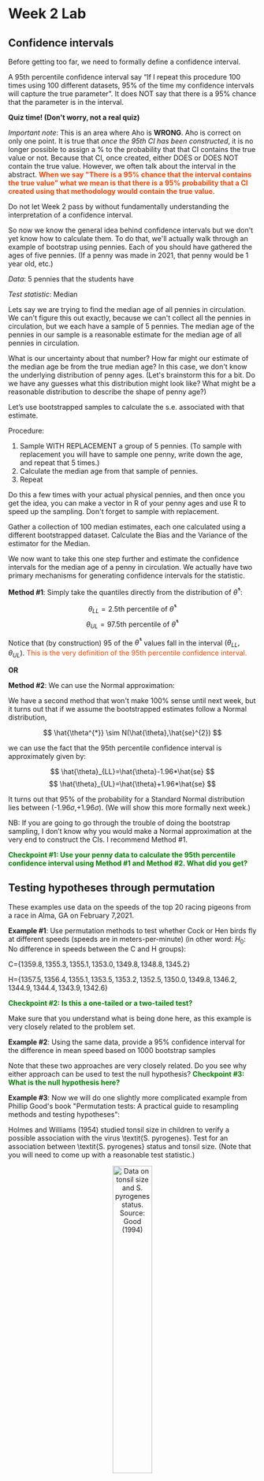 Week 2 Lab
=============

Confidence intervals
-----------------------

Before getting too far, we need to formally define a confidence interval. 

A 95th percentile confidence interval say “If I repeat this procedure 100 times using 100 different datasets, 95% of the time my confidence intervals will capture the true parameter”. It does NOT say that there is a 95% chance that the parameter is in the interval.

**Quiz time! (Don't worry, not a real quiz)**

*Important note*: This is an area where Aho is **WRONG**. Aho is correct on only one point. It is true that *once the 95th CI has been constructed*, it is no longer possible to assign a $\%$ to the probability that that CI contains the true value or not. Because that CI, once created, either DOES or DOES NOT contain the true value. However, we often talk about the interval in the abstract. **<span style="color: orangered;">When we say "There is a 95$\%$ chance that the interval contains the true value" what we mean is that there is a 95$\%$ probability that a CI created using that methodology would contain the true value.</span>**

Do not let Week 2 pass by without fundamentally understanding the interpretation of a confidence interval. 

So now we know the general idea behind confidence intervals but we don't yet know how to calculate them. To do that, we'll actually walk through an example of bootstrap using pennies. Each of you should have gathered the ages of five pennies. (If a penny was made in 2021, that penny would be 1 year old, etc.)

*Data*: 5 pennies that the students have

*Test statistic*: Median

Lets say we are trying to find the median age of all pennies in circulation. We can't figure this out exactly, because we can't collect all the pennies in circulation, but we each have a sample of 5 pennies. The median age of the pennies in our sample is a reasonable estimate for the median age of all pennies in circulation. 

What is our uncertainty about that number? How far might our estimate of the median age be from the true median age? In this case, we don't know the underlying distribution of penny ages. (Let's brainstorm this for a bit. Do we have any guesses what this distribution might look like? What might be a reasonable distribution to describe the shape of penny age?) 

Let’s use bootstrapped samples to calculate the s.e. associated with that estimate.

Procedure: 
1. Sample WITH REPLACEMENT a group of 5 pennies. (To sample with replacement you will have to sample one penny, write down the age, and repeat that 5 times.)
2. Calculate the median age from that sample of pennies.
3. Repeat

Do this a few times with your actual physical pennies, and then once you get the idea, you can make a vector in R of your penny ages and use R to speed up the sampling. Don't forget to sample with replacement.

Gather a collection of 100 median estimates, each one calculated using a different bootstrapped dataset. Calculate the Bias and the Variance of the estimator for the Median.

We now want to take this one step further and estimate the confidence intervals for the median age of a penny in circulation. We actually have two primary mechanisms for generating confidence intervals for the statistic.

**Method #1**: Simply take the quantiles directly from the distribution of $\hat{\theta}^{*}$:

$$
\theta_{LL} = \mbox{2.5th percentile of } \hat{\theta}^{*}
$$
$$
\theta_{UL} = \mbox{97.5th percentile of } \hat{\theta}^{*}
$$

Notice that (by construction) 95$%$ of the $\hat{\theta}^{*}$ values fall in the interval $(\theta_{LL},\theta_{UL})$. <span style="color: orangered;">This is the very definition of the 95th percentile confidence interval.</span>

**OR** 

**Method #2**: We can use the Normal approximation:

We have a second method that won't make 100\% sense until next week, but it turns out that if we assume the bootstrapped estimates follow a Normal distribution, 

$$
\hat{\theta^{*}} \sim N(\hat{\theta},\hat{se}^{2})
$$

we can use the fact that the 95th percentile confidence interval is approximately given by:

$$
\hat{\theta}_{LL}=\hat{\theta}-1.96*\hat{se}
$$
$$
\hat{\theta}_{UL}=\hat{\theta}+1.96*\hat{se}
$$

It turns out that 95$\%$ of the probability for a Standard Normal distribution lies between (-1.96$\sigma$,+1.96$\sigma$). (We will show this more formally next week.) 

NB: If you are going to go through the trouble of doing the bootstrap sampling, I don’t know why you would make a Normal approximation at the very end to construct the CIs. I recommend Method #1.

**<span style="color: green;">Checkpoint #1: Use your penny data to calculate the 95th percentile confidence interval using Method #1 and Method #2. What did you get?</span>**

Testing hypotheses through permutation
------------------------------------

These examples use data on the speeds of the top 20 racing pigeons from a race in Alma, GA on February 7,2021. 

**Example #1**: Use permutation methods to test whether Cock or Hen birds fly at different speeds (speeds are in meters-per-minute) (in other word: $H_{0}$: No difference in speeds between the C and H groups):

C=$\{1359.8,1355.3,1355.1,1353.0,1349.8,1348.8,1345.2\}$

H=$\{1357.5,1356.4,1355.1,1353.5,1353.2,1352.5,1350.0,1349.8,1346.2,1344.9,1344.4,1343.9,1342.6\}$

**<span style="color: green;">Checkpoint #2: Is this a one-tailed or a two-tailed test?</span>**

Make sure that you understand what is being done here, as this example is very closely related to the problem set.


**Example #2**: Using the same data, provide a 95% confidence interval for the difference in mean speed based on 1000 bootstrap samples

Note that these two approaches are very closely related. Do you see why either approach can be used to test the null hypothesis? **<span style="color: green;">Checkpoint #3: What is the null hypothesis here?</span>**

**Example #3**: Now we will do one slightly more complicated example from Phillip Good's book "Permutation tests: A practical guide to resampling methods and testing hypotheses":

Holmes and Williams (1954) studied tonsil size in children to verify a possible association with the virus \textit{S. pyrogenes}. Test for an association between \textit{S. pyrogenes} status and tonsil size. (Note that you will need to come up with a reasonable test statistic.)

<div class="figure" style="text-align: center">
<img src="Table2categories.png" alt="Data on tonsil size and S. pyrogenes status. Source: Good (1994)" width="40%" />
<p class="caption">(\#fig:unnamed-chunk-1)Data on tonsil size and S. pyrogenes status. Source: Good (1994)</p>
</div>

Now lets consider the full dataset, where tonsil size is divided into three categories. How would we do the test now? **<span style="color: green;">Checkpoint #4: What is the new test statistic? (There are many options.)</span>** What 'labels' do you permute?

<div class="figure" style="text-align: center">
<img src="Table3categories.png" alt="Fill dataset on tonsil size and S. pyrogenes status. Source: Good (1994)" width="50%" />
<p class="caption">(\#fig:unnamed-chunk-2)Fill dataset on tonsil size and S. pyrogenes status. Source: Good (1994)</p>
</div>

Basics of bootstrap and jackknife
------------------------------------

To get started with bootstrap and jackknife techniques, we start by working through a very simple example. First we simulate some data


```r
x<-seq(0,9,by=1)
```

This will constutute our "data". Let's print the result of sampling with replacement to get a sense for it...


```r
table(sample(x,size=length(x),replace=T))
```

```
## 
## 0 1 4 5 6 7 9 
## 3 1 1 1 1 1 2
```

Now we will write a little script to take bootstrap samples and calculate the means of each of these bootstrap samples


```r
xmeans<-vector(length=1000)
for (i in 1:1000)
  {
  xmeans[i]<-mean(sample(x,replace=T))
  }
```

The actual number of bootstrapped samples is arbitrary *at this point* but there are ways of characterizing the precision of the bootstrap (jackknife-after-bootstrap) which might inform the number of bootstrap samples needed. *In practice*, people tend to pick some arbitrary but large number of bootstrap samples because computers are so fast that it is often easy to draw far more samples than are actually needed. When calculation of the statistic is slow (as might be the case if you are using the samples to construct a phylogeny, for example), then you would need to be more concerned with the number of bootstrap samples. 

First, lets just look at a histogram of the bootstrapped means and plot the actual sample mean on the histogram for comparison



```r
hist(xmeans,breaks=30,col="pink")
abline(v=mean(x),lwd=2)
```

<img src="Week-2-lab_files/figure-html/unnamed-chunk-6-1.png" width="672" />

Calculating bias and standard error
-----------------------------------

From these we can calculate the bias and standard deviation for the mean (which is the "statistic"):

$$
\widehat{Bias_{boot}} = \left(\frac{1}{k}\sum^{k}_{i=1}\theta^{*}_{i}\right)-\hat{\theta}
$$


```r
bias.boot<-mean(xmeans)-mean(x)
bias.boot
```

```
## [1] 0.0284
```

```r
hist(xmeans,breaks=30,col="pink")
abline(v=mean(x),lwd=5,col="black")
abline(v=mean(xmeans),lwd=2,col="yellow")
```

<img src="Week-2-lab_files/figure-html/unnamed-chunk-7-1.png" width="672" />

$$
\widehat{s.e._{boot}} = \sqrt{\frac{1}{k-1}\sum^{k}_{i=1}(\theta^{*}_{i}-\bar{\theta^{*}})^{2}}
$$


```r
se.boot<-sd(xmeans)
```

We can find the confidence intervals in two ways:

Method #1: Assume the bootstrap statistics are normally distributed


```r
LL.boot<-mean(xmeans)-1.96*se.boot #where did 1.96 come from?
UL.boot<-mean(xmeans)+1.96*se.boot
LL.boot
```

```
## [1] 2.755069
```

```r
UL.boot
```

```
## [1] 6.301731
```

Method #2: Simply take the quantiles of the bootstrap statistics


```r
quantile(xmeans,c(0.025,0.975))
```

```
##  2.5% 97.5% 
##   2.8   6.3
```

Let's compare this to what we would have gotten if we had used normal distribution theory. First we have to calculate the standard error:


```r
se.normal<-sqrt(var(x)/length(x))
LL.normal<-mean(x)-qt(0.975,length(x)-1)*se.normal
UL.normal<-mean(x)+qt(0.975,length(x)-1)*se.normal
LL.normal
```

```
## [1] 2.334149
```

```r
UL.normal
```

```
## [1] 6.665851
```

In this case, the confidence intervals we got from the normal distribution theory are too wide.

**<span style="color: green;">Checkpoint #6: Does it make sense why the normal distribution theory intervals are too wide?</span>** Because the original were were uniformly distributed, the data has higher variance than would be expected and therefore the standard error is higher than would be expected.

There are two packages that provide functions for bootstrapping, 'boot' and 'boostrap'. We will start by using the 'bootstrap' package, which was originally designed for Efron and Tibshirani's monograph on the bootstrap. 

To test the main functionality of the 'bootstrap' package, we will use the data we already have. The 'bootstrap' function requires the input of a user-defined function to calculate the statistic of interest. Here I will write a function that calculates the mean of the input values.


```r
library(bootstrap)
theta<-function(x)
  {
    mean(x)
  }
results<-bootstrap(x=x,nboot=1000,theta=theta)
results
```

```
## $thetastar
##    [1] 4.0 2.9 4.0 5.2 5.6 3.5 5.3 4.2 4.6 5.0 5.5 5.9 5.5 5.1 5.4 4.6 5.2 4.5
##   [19] 3.2 4.3 5.3 5.4 3.9 6.3 3.9 3.7 3.1 4.1 3.9 4.8 3.9 5.4 3.7 5.2 6.4 4.3
##   [37] 4.3 4.4 4.7 4.1 4.9 5.2 5.2 4.3 5.5 4.4 4.4 5.4 4.1 6.3 4.2 5.8 5.5 3.3
##   [55] 3.9 4.7 4.7 4.1 5.3 6.6 4.6 4.3 3.8 5.9 5.0 3.1 5.7 5.1 5.0 3.4 5.6 5.3
##   [73] 5.6 5.1 3.6 5.0 4.2 4.8 1.9 4.1 3.7 4.0 2.9 3.6 4.1 4.1 4.9 5.4 4.2 4.7
##   [91] 5.8 4.1 3.7 3.6 4.3 3.8 5.0 2.9 3.9 3.5 3.8 5.4 3.3 3.5 3.9 4.0 4.2 3.5
##  [109] 4.5 3.1 5.0 3.8 2.6 5.7 4.8 5.0 4.6 3.9 5.8 3.8 5.1 5.2 5.4 3.5 3.4 4.1
##  [127] 4.5 5.2 4.2 4.9 4.6 4.4 4.5 3.9 5.4 6.0 3.8 5.2 4.8 3.6 5.7 5.1 4.0 3.5
##  [145] 4.7 4.5 2.9 4.2 4.3 5.1 6.1 3.0 4.2 3.9 2.8 5.2 4.3 3.6 4.5 5.3 4.0 4.7
##  [163] 5.0 4.0 2.7 5.2 4.4 6.1 5.0 5.7 4.6 5.3 3.9 3.6 3.9 3.7 5.1 4.9 5.1 4.2
##  [181] 5.8 5.2 5.2 4.8 4.7 2.3 4.1 4.7 3.0 5.1 3.8 4.5 5.7 4.3 3.8 6.6 4.1 4.8
##  [199] 4.1 5.4 3.5 4.9 4.9 4.4 5.3 5.5 5.9 4.5 3.5 2.9 6.1 4.3 4.6 4.1 5.4 4.5
##  [217] 3.9 4.1 5.1 4.9 4.2 4.3 5.2 6.4 2.8 6.4 3.2 6.1 4.7 6.2 4.6 5.5 5.0 4.8
##  [235] 3.8 4.4 4.0 4.2 4.1 4.6 4.0 4.4 4.7 4.4 4.1 3.9 4.7 5.5 2.1 4.6 6.7 3.7
##  [253] 5.0 2.8 2.2 4.8 3.5 3.1 6.3 3.4 3.9 6.0 5.4 5.2 4.4 5.0 3.6 4.0 3.4 2.7
##  [271] 4.8 4.7 3.9 4.7 5.1 3.8 4.3 5.4 3.6 5.1 4.3 5.2 5.9 3.9 5.4 3.6 2.3 4.7
##  [289] 4.7 4.3 4.1 5.0 4.2 4.1 4.3 3.5 3.4 4.2 4.2 5.0 4.0 4.1 4.0 3.9 4.7 4.6
##  [307] 4.0 3.9 5.0 3.5 5.4 4.8 5.0 3.8 3.8 5.4 3.2 3.5 5.0 5.4 4.5 6.2 4.2 3.5
##  [325] 5.4 3.9 4.8 3.4 3.4 5.6 3.2 5.5 3.4 4.0 2.7 6.4 4.1 4.4 4.9 4.3 4.2 3.1
##  [343] 4.5 4.2 5.6 5.9 3.4 4.2 4.6 4.5 5.7 5.0 4.3 6.0 5.1 3.7 5.0 5.1 2.7 3.3
##  [361] 3.9 5.3 4.6 4.6 4.2 6.2 6.4 6.0 4.4 4.1 5.6 4.3 3.4 4.8 5.4 3.5 5.1 5.7
##  [379] 4.5 5.3 5.3 2.1 4.5 4.5 4.8 3.2 4.1 3.7 4.6 4.6 4.8 4.5 5.5 3.7 5.2 3.4
##  [397] 4.8 5.8 5.1 5.1 4.7 3.1 5.0 2.2 4.9 4.5 3.3 3.3 5.3 4.6 5.8 3.6 5.2 5.4
##  [415] 4.7 2.9 5.2 2.4 4.1 4.8 4.2 4.1 4.5 3.6 4.9 4.9 3.8 4.7 5.4 2.0 4.4 3.1
##  [433] 4.5 4.2 5.2 3.8 5.4 4.1 4.8 3.5 4.7 5.7 3.9 5.4 4.8 2.9 3.1 2.2 4.7 4.7
##  [451] 4.4 3.9 5.7 3.6 5.1 4.3 4.4 4.1 5.3 5.5 4.5 3.9 5.0 3.9 5.7 5.9 3.1 5.5
##  [469] 3.6 5.8 5.1 6.0 4.2 3.2 3.7 5.6 3.9 5.5 3.5 5.3 3.2 4.2 4.6 3.9 3.3 4.6
##  [487] 4.0 3.3 4.4 2.8 5.3 4.6 2.5 4.8 4.2 6.1 4.5 4.8 4.3 3.6 4.6 5.6 4.0 6.1
##  [505] 2.5 3.4 3.8 2.8 5.5 5.5 4.8 2.3 5.2 4.1 4.0 5.7 4.8 3.5 3.0 5.5 4.4 5.2
##  [523] 4.8 4.9 4.0 5.7 3.9 3.7 3.8 5.4 5.6 4.8 3.5 4.9 4.6 4.4 2.2 4.0 5.0 6.6
##  [541] 5.8 3.6 4.6 4.7 5.7 2.9 5.9 6.2 4.8 4.6 3.9 5.7 3.5 2.6 5.7 4.4 3.7 3.8
##  [559] 4.4 4.5 6.4 3.4 3.9 6.0 4.2 4.0 4.8 3.9 5.3 3.5 5.9 5.2 3.4 3.4 3.4 5.4
##  [577] 2.7 4.2 4.8 3.4 6.0 4.6 4.6 4.0 4.6 4.2 5.0 4.8 4.3 4.6 3.9 4.9 4.1 4.8
##  [595] 4.0 5.1 4.8 3.8 4.4 5.2 4.4 4.8 4.5 4.3 5.1 5.4 3.5 3.9 5.4 4.1 3.8 5.7
##  [613] 2.9 4.0 4.7 5.5 5.3 4.2 2.3 3.6 6.2 2.6 4.3 5.2 2.8 5.7 6.4 5.6 4.5 4.6
##  [631] 4.4 5.9 4.2 4.1 4.5 5.2 5.3 4.4 2.9 5.5 3.1 4.7 6.1 5.5 5.2 4.4 4.8 4.2
##  [649] 5.3 4.3 4.1 3.2 2.7 4.4 4.4 5.5 3.9 3.4 4.2 3.1 5.8 4.3 3.9 4.8 3.3 5.2
##  [667] 4.3 4.7 3.5 4.2 4.2 3.7 3.1 3.7 5.6 2.3 4.0 5.1 5.7 4.8 4.4 5.3 4.5 4.8
##  [685] 4.2 4.3 4.3 5.6 4.1 5.3 4.6 3.9 5.0 4.7 5.4 4.7 4.6 4.7 4.3 5.7 4.1 5.0
##  [703] 2.9 4.8 4.5 3.8 4.1 4.9 5.2 3.7 3.6 5.3 4.9 5.5 3.3 4.3 4.4 4.9 4.1 5.3
##  [721] 4.8 4.5 4.6 4.8 6.2 6.4 5.1 5.6 4.2 4.5 6.0 3.1 3.2 2.0 4.5 4.9 3.9 3.7
##  [739] 4.0 4.3 4.6 3.8 4.0 3.9 4.1 3.7 5.3 3.7 4.7 6.1 5.7 4.5 3.4 5.8 5.3 6.2
##  [757] 3.5 4.1 3.5 3.8 5.2 5.0 4.9 3.7 5.1 6.0 4.8 5.4 4.0 4.3 4.4 6.6 4.4 4.2
##  [775] 4.2 6.4 5.1 5.6 5.4 4.1 5.3 3.9 4.8 4.5 6.6 2.4 4.8 4.6 4.4 3.6 5.5 4.5
##  [793] 5.3 5.7 4.6 4.4 4.5 5.0 4.6 4.8 4.9 5.5 4.3 4.5 2.9 4.6 4.8 3.3 5.0 5.3
##  [811] 5.1 2.5 2.9 3.5 6.0 5.2 3.7 3.9 4.8 4.5 3.8 5.2 5.1 3.8 5.6 3.6 3.2 4.0
##  [829] 5.6 5.5 4.5 3.9 3.4 4.7 5.0 4.6 5.1 4.9 5.1 6.5 5.1 3.5 4.1 5.2 3.1 4.3
##  [847] 3.7 5.5 6.5 3.5 4.8 3.7 3.9 3.2 5.2 4.9 4.2 3.5 3.5 4.2 4.3 3.2 3.8 4.8
##  [865] 3.3 3.5 5.2 5.2 4.5 6.1 5.1 5.0 5.2 3.7 4.4 6.1 3.0 4.7 5.3 3.8 4.3 4.0
##  [883] 3.1 5.2 4.9 5.7 5.0 3.2 4.5 2.5 3.0 3.5 4.0 4.2 3.4 5.2 5.3 4.1 3.5 3.7
##  [901] 5.0 4.9 5.6 3.6 5.4 3.5 4.4 3.9 4.0 4.8 5.3 3.1 4.7 3.1 3.4 4.0 3.9 6.2
##  [919] 4.6 4.7 4.7 5.0 4.7 4.3 5.8 5.1 4.8 3.8 3.7 5.6 4.2 4.4 4.8 5.3 5.8 6.2
##  [937] 3.9 4.9 3.2 3.0 6.3 4.3 5.4 3.1 6.7 4.2 5.4 4.0 5.6 3.1 5.4 4.0 3.5 3.5
##  [955] 5.6 5.0 5.3 2.3 4.1 4.3 4.4 3.8 4.2 4.6 4.2 5.1 4.4 4.3 4.9 3.9 4.5 4.3
##  [973] 5.5 5.1 4.3 4.9 3.4 2.7 4.5 4.2 4.5 5.1 4.9 4.8 5.3 5.3 5.4 3.3 4.2 2.9
##  [991] 5.2 4.1 3.0 5.5 3.4 4.4 4.2 4.0 3.2 5.8
## 
## $func.thetastar
## NULL
## 
## $jack.boot.val
## NULL
## 
## $jack.boot.se
## NULL
## 
## $call
## bootstrap(x = x, nboot = 1000, theta = theta)
```

```r
quantile(results$thetastar,c(0.025,0.975))
```

```
##  2.5% 97.5% 
##   2.7   6.2
```

Notice that we get exactly what we got last time. This illustrates an important point, which is that the bootstrap functions are often no easier to use than something you could write yourself.

You can also define a function of the bootstrapped statistics (we have been calling this theta) to pull out immediately any summary statistics you are interested in from the bootstrapped thetas.

Here I will write a function that calculates the bias of my estimate of the mean (which is 4.5 [i.e. the mean of the number 0,1,2,3,4,5,6,7,8,9])


```r
bias<-function(x)
  {
  mean(x)-4.5
  }
results<-bootstrap(x=x,nboot=1000,theta=theta,func=bias)
results
```

```
## $thetastar
##    [1] 4.3 3.6 6.1 4.1 4.9 5.8 4.5 7.0 5.5 5.3 3.7 4.6 4.2 4.0 3.3 3.8 5.0 3.7
##   [19] 5.5 5.9 4.1 5.1 3.7 3.9 4.2 4.5 4.6 3.5 3.9 5.3 3.8 6.1 5.6 4.5 4.9 4.5
##   [37] 3.2 3.8 4.3 3.8 5.2 4.0 5.2 5.3 4.4 5.2 4.3 5.6 4.6 3.1 4.8 4.7 4.2 4.4
##   [55] 3.5 4.5 4.7 4.3 4.0 3.7 4.1 3.1 5.8 2.3 4.8 3.4 2.5 6.0 5.5 4.8 4.8 4.1
##   [73] 5.0 5.7 4.1 5.5 2.6 6.8 6.0 3.1 4.8 3.8 4.2 4.5 3.3 4.3 4.8 3.9 4.2 3.8
##   [91] 3.2 2.6 3.3 4.0 3.6 4.4 3.0 4.9 5.2 4.5 5.9 4.9 4.5 4.5 4.2 4.0 3.2 3.8
##  [109] 3.5 5.6 3.1 6.0 3.9 3.9 6.5 5.1 5.5 3.9 4.2 2.8 3.4 4.7 5.3 4.1 6.0 5.4
##  [127] 3.6 2.9 4.6 4.1 5.1 4.8 4.0 5.2 3.0 5.6 4.0 3.7 3.1 4.2 6.0 3.0 6.2 4.2
##  [145] 3.9 4.1 4.5 4.8 3.7 4.3 4.4 4.2 4.3 4.6 4.3 4.9 5.5 4.3 3.9 3.8 4.6 4.6
##  [163] 5.0 4.2 5.8 4.7 4.4 5.6 4.5 4.3 4.9 4.5 5.3 4.7 3.4 5.8 4.3 3.5 4.7 3.6
##  [181] 3.1 4.2 5.6 4.4 5.3 4.0 3.9 3.8 5.0 4.7 3.7 3.6 4.1 5.4 3.7 4.8 5.3 4.8
##  [199] 5.9 3.8 3.8 4.2 4.5 5.7 5.1 3.6 4.1 3.7 5.1 3.8 3.8 4.4 4.8 5.2 3.0 4.3
##  [217] 4.9 3.1 4.4 4.1 4.4 4.8 3.8 4.5 3.1 4.6 4.9 5.0 3.9 5.5 4.4 5.0 5.2 3.2
##  [235] 4.2 5.6 5.5 3.8 2.8 2.9 5.1 4.7 4.8 5.0 2.2 5.1 4.8 4.8 5.7 3.3 5.0 4.3
##  [253] 2.9 4.8 5.3 5.3 4.8 4.2 4.4 4.9 4.3 4.2 5.9 5.2 3.0 4.7 3.9 6.2 5.2 2.6
##  [271] 3.9 4.7 5.6 3.7 2.6 3.7 4.6 4.1 5.0 5.0 6.0 4.5 3.6 5.1 4.3 3.1 4.4 4.1
##  [289] 4.0 6.0 4.5 4.1 3.8 6.3 4.3 4.0 4.3 5.0 5.4 4.3 4.7 4.6 5.6 2.4 2.7 4.1
##  [307] 3.6 3.9 6.2 4.5 4.8 3.6 5.5 3.3 4.4 3.8 3.8 5.5 4.7 5.7 4.0 5.2 5.1 4.5
##  [325] 3.4 4.9 3.1 4.2 3.6 5.2 3.9 3.2 5.9 4.3 5.6 3.5 3.7 3.9 5.5 5.4 5.0 3.6
##  [343] 4.8 5.4 3.5 5.3 6.0 3.8 5.7 4.7 5.6 3.5 5.7 4.5 4.6 4.4 3.7 4.8 5.7 6.3
##  [361] 5.9 5.8 3.7 4.3 3.4 4.3 4.9 5.2 3.2 4.3 4.0 3.0 6.7 3.3 4.7 3.9 4.4 4.7
##  [379] 3.8 4.1 4.7 5.5 4.9 4.2 4.0 4.2 5.6 4.5 4.5 6.0 4.5 4.6 4.4 2.7 5.0 3.9
##  [397] 4.5 5.5 3.3 2.6 3.4 4.3 5.1 5.9 3.3 4.1 2.2 4.0 5.6 5.3 5.3 4.3 4.5 3.8
##  [415] 4.2 3.6 3.8 4.7 5.3 5.2 6.6 3.5 4.7 3.9 3.7 5.2 4.1 5.2 3.2 4.9 3.9 3.1
##  [433] 4.5 7.0 5.8 4.1 3.6 4.7 5.1 4.7 4.5 4.4 3.0 3.4 3.3 6.6 2.9 4.6 5.5 4.8
##  [451] 5.3 3.8 4.0 3.7 5.2 5.2 4.5 5.3 5.0 5.5 4.1 5.1 4.6 4.7 3.3 3.2 5.3 4.0
##  [469] 3.3 5.4 4.9 5.7 4.7 3.9 4.0 5.5 5.5 4.4 4.9 3.9 5.1 4.1 5.7 4.1 3.8 4.4
##  [487] 3.9 4.0 5.3 5.0 3.8 4.5 4.0 5.6 4.5 3.6 4.0 3.4 4.0 3.6 4.4 5.0 5.6 4.6
##  [505] 3.0 5.2 5.0 6.1 4.6 4.2 4.7 3.2 6.0 4.3 3.4 3.5 4.9 3.7 5.1 5.5 5.9 4.7
##  [523] 4.0 6.3 4.5 4.8 3.4 5.3 4.6 4.8 5.2 4.9 4.1 3.6 3.9 4.4 5.7 4.4 3.5 6.4
##  [541] 4.3 5.6 4.8 3.5 4.9 4.6 4.8 3.8 3.7 2.9 4.7 3.0 2.2 4.4 5.0 4.7 4.3 5.2
##  [559] 5.4 5.4 4.3 3.1 3.4 6.9 4.5 4.8 5.0 4.9 3.5 5.4 3.5 4.8 4.5 4.5 4.1 3.5
##  [577] 3.7 4.9 4.7 4.8 3.8 5.3 4.2 4.6 4.4 3.8 3.3 5.4 5.3 4.0 6.5 2.7 4.1 4.5
##  [595] 4.5 5.6 2.3 3.8 5.1 4.1 3.5 3.1 5.3 5.4 3.1 5.6 5.2 3.3 5.3 4.9 4.3 4.0
##  [613] 3.3 4.7 5.6 2.5 4.8 5.3 4.5 4.3 4.3 3.7 5.2 4.0 4.9 5.7 4.7 5.0 4.3 4.9
##  [631] 3.4 4.5 4.5 3.3 4.0 4.4 4.6 4.5 3.9 4.1 5.0 5.2 5.3 4.2 3.9 5.3 3.2 4.6
##  [649] 4.3 5.2 2.8 3.9 4.7 4.7 3.7 3.9 3.4 4.3 4.0 4.6 3.5 6.2 5.4 3.7 5.8 4.8
##  [667] 5.3 5.0 5.1 4.4 5.2 4.0 4.1 6.2 3.8 3.7 4.4 4.7 6.1 4.5 5.0 3.6 5.4 5.8
##  [685] 3.4 4.2 4.9 3.8 3.9 5.9 4.7 3.1 6.6 6.0 3.2 3.5 5.3 4.9 4.9 4.6 4.3 4.8
##  [703] 4.4 3.3 3.4 4.8 2.7 5.4 4.2 4.9 5.5 3.3 5.6 3.8 4.8 5.2 5.1 5.0 5.0 3.3
##  [721] 4.0 4.4 3.5 4.3 3.4 3.6 5.4 3.8 3.3 5.0 3.8 3.7 5.1 3.1 3.9 3.9 4.9 3.2
##  [739] 4.3 3.6 5.2 4.6 4.1 3.0 4.6 4.6 4.2 3.7 4.9 4.8 5.9 4.1 5.0 5.3 3.9 3.9
##  [757] 4.6 2.0 3.5 3.5 4.9 2.5 3.6 4.7 4.3 3.7 4.2 5.0 4.8 6.3 4.4 5.2 5.8 5.9
##  [775] 4.8 5.1 5.4 3.6 4.6 4.8 4.6 4.8 4.4 4.3 4.0 5.7 3.5 2.7 5.0 6.7 4.7 5.2
##  [793] 4.1 4.4 5.9 4.5 3.8 3.5 3.5 4.6 4.8 5.3 3.7 5.6 2.9 6.9 4.8 3.8 5.9 4.0
##  [811] 3.8 6.2 3.9 4.2 4.5 5.2 5.0 3.4 3.9 5.8 4.6 3.1 4.8 4.1 3.7 5.2 4.8 3.7
##  [829] 4.3 5.0 4.3 4.0 4.8 4.9 3.4 5.8 5.5 4.9 5.5 5.7 4.4 2.8 4.5 4.6 4.4 5.7
##  [847] 4.4 3.3 4.7 5.2 3.8 3.3 3.2 5.7 5.4 5.2 3.3 5.1 5.9 5.6 3.6 5.9 4.3 4.8
##  [865] 6.4 4.7 5.0 3.7 5.6 2.7 4.8 4.8 4.6 3.5 3.2 4.5 3.2 3.7 3.8 4.7 3.9 5.7
##  [883] 3.9 3.8 4.4 4.2 4.1 5.6 4.4 3.6 4.6 5.0 4.3 5.1 3.8 4.0 5.8 2.8 3.6 3.8
##  [901] 6.2 3.3 4.2 6.0 2.0 3.3 5.6 5.2 4.0 4.7 6.0 5.0 5.4 3.7 4.3 3.2 5.9 3.3
##  [919] 5.4 6.0 4.0 5.3 2.3 3.5 4.0 4.5 5.2 3.6 5.4 6.3 4.1 5.9 4.6 3.0 4.8 5.3
##  [937] 4.0 4.0 4.3 5.1 5.4 4.7 5.5 5.2 5.1 3.4 4.5 4.8 4.0 5.1 4.1 3.1 3.7 3.5
##  [955] 4.3 3.4 2.0 4.7 5.3 4.7 4.6 2.4 4.9 4.6 6.6 5.0 5.1 5.2 2.7 5.2 4.9 4.8
##  [973] 4.0 5.6 3.5 5.2 4.8 4.8 5.6 6.5 3.5 3.9 5.8 5.2 4.3 5.4 4.9 5.6 4.3 3.4
##  [991] 5.6 3.4 4.4 4.2 5.2 4.4 2.0 4.8 4.4 4.7
## 
## $func.thetastar
## [1] -0.0307
## 
## $jack.boot.val
##  [1]  0.44146982  0.34281690  0.21726190  0.11616766  0.06480447 -0.08821839
##  [7] -0.24568966 -0.26890756 -0.40840580 -0.55824176
## 
## $jack.boot.se
## [1] 0.9397378
## 
## $call
## bootstrap(x = x, nboot = 1000, theta = theta, func = bias)
```

Compare this to 'bias.boot' (our result from above). Why might it not be the same? Try running the same section of code several times. See how the value of the bias ($func.thetastar) jumps around? We should not be surprised by this because we can look at the jackknife-after-bootstrap estimate of the standard error of the function (in this case, that function is the bias) and we can see that it is not so small that we wouldn't expect some variation in these values.

Remember, everything we have discussed today are estimates. The statistic as applied to your data will change with new data, as will the standard error, the confidence intervals - everything! All of these values have sampling distributions and are subject to change if you repeated the procedure with new data.

Note that we can calculate any function of $\theta^{*}$. A simple example would be the 72nd percentile:


```r
perc72<-function(x)
  {
  quantile(x,probs=c(0.72))
  }
results<-bootstrap(x=x,nboot=1000,theta=theta,func=perc72)
results
```

```
## $thetastar
##    [1] 4.5 5.2 5.3 3.2 4.6 4.4 5.0 5.3 4.0 4.8 4.7 7.0 5.1 3.5 5.3 4.1 4.1 4.7
##   [19] 4.0 4.5 4.4 5.6 4.0 6.1 3.4 6.2 5.6 3.9 4.7 4.3 4.5 4.0 4.9 4.5 5.7 4.4
##   [37] 4.3 4.9 5.6 3.4 3.4 3.8 5.4 5.5 5.0 5.9 3.9 3.6 5.1 7.2 4.7 4.4 2.0 4.4
##   [55] 4.3 4.8 4.4 4.3 4.9 3.2 5.2 4.3 4.1 5.9 4.9 4.7 4.1 3.8 5.4 3.6 3.7 4.6
##   [73] 4.8 3.7 6.3 4.7 2.8 4.1 4.6 5.7 5.4 4.4 6.1 3.5 4.3 4.4 5.0 4.1 3.8 5.6
##   [91] 3.5 4.3 3.8 5.1 5.6 4.9 6.2 4.7 5.5 4.3 4.9 5.6 4.2 2.9 3.2 6.4 4.1 4.0
##  [109] 4.1 5.7 5.0 4.4 4.2 6.9 4.5 6.3 4.9 5.0 2.9 5.6 4.6 3.8 4.6 5.5 4.6 6.0
##  [127] 4.6 5.5 4.4 3.4 4.2 6.9 4.9 4.3 4.9 4.1 4.4 5.3 3.7 5.1 4.1 5.6 4.7 5.1
##  [145] 3.4 4.8 3.7 5.8 5.9 5.3 3.0 3.7 5.3 4.5 5.1 4.7 4.2 3.8 5.7 4.6 5.0 4.1
##  [163] 4.1 1.8 5.4 4.1 3.4 5.0 3.5 3.5 4.3 3.8 4.0 5.2 4.7 5.3 5.2 5.3 3.6 4.7
##  [181] 3.8 4.9 4.0 5.4 3.9 6.3 5.3 4.1 5.5 4.6 5.1 3.7 4.4 5.4 4.9 4.5 4.2 4.6
##  [199] 4.9 6.3 4.6 6.2 3.9 4.7 4.9 6.0 4.0 5.8 6.0 4.5 4.0 7.0 3.5 3.5 4.0 4.7
##  [217] 5.9 4.3 4.5 3.0 3.4 5.0 6.8 5.6 5.3 4.0 6.0 4.9 4.6 4.9 5.6 3.9 3.9 5.7
##  [235] 5.4 5.0 6.4 2.8 4.6 4.9 5.4 4.4 5.0 6.5 3.2 3.3 3.5 5.0 2.8 5.6 5.9 5.6
##  [253] 3.2 2.7 5.4 3.5 4.7 5.9 2.0 2.7 5.1 4.8 5.1 5.3 3.6 4.5 4.8 5.6 3.5 3.8
##  [271] 5.3 5.5 4.6 5.6 4.4 5.1 3.1 5.0 4.3 5.6 2.6 4.7 6.0 3.3 5.1 5.2 4.1 4.8
##  [289] 4.6 5.8 4.4 4.9 4.8 4.4 4.8 4.1 4.5 4.3 3.6 4.0 5.0 5.8 5.4 3.1 3.7 5.7
##  [307] 4.6 5.6 4.3 3.2 4.7 6.1 5.8 5.3 4.4 5.0 2.9 2.6 4.8 3.8 2.5 4.8 5.4 4.1
##  [325] 3.6 3.3 5.0 5.1 3.3 4.1 3.4 5.5 4.1 4.7 5.4 5.6 3.4 5.0 3.8 3.2 4.9 4.9
##  [343] 3.0 5.0 3.8 5.5 3.5 4.4 4.3 3.5 3.9 4.0 4.5 4.0 6.4 3.6 5.5 4.4 3.7 4.0
##  [361] 4.6 4.4 4.4 4.7 4.7 3.8 4.3 5.4 4.5 5.5 4.2 5.6 4.3 4.4 3.7 2.8 4.3 4.6
##  [379] 4.5 5.7 4.3 6.0 3.7 3.6 4.0 4.3 5.1 4.1 3.8 2.6 3.7 5.2 5.4 4.5 3.8 3.5
##  [397] 4.6 4.3 4.3 6.3 4.2 5.5 4.1 3.7 4.9 5.7 3.5 4.8 5.2 4.5 2.6 6.0 4.6 2.7
##  [415] 4.3 4.4 2.9 4.9 3.9 3.9 5.8 3.8 6.1 3.0 3.8 4.4 5.2 3.8 3.0 4.2 6.4 3.9
##  [433] 4.6 5.2 5.1 4.9 2.9 4.6 5.4 3.9 2.6 6.7 4.1 5.7 4.8 5.7 4.7 3.1 5.7 4.0
##  [451] 4.4 3.9 2.9 4.7 5.3 6.2 3.5 4.9 5.8 4.7 5.4 3.9 5.7 4.4 5.5 4.1 4.8 4.4
##  [469] 4.3 5.5 6.1 5.0 5.2 4.7 2.2 3.0 3.7 5.5 5.0 4.9 4.4 5.2 5.4 3.8 5.2 6.0
##  [487] 4.6 5.5 4.7 6.1 4.9 4.8 4.9 4.2 4.9 4.4 5.1 6.4 3.5 5.1 2.8 3.8 4.0 5.4
##  [505] 4.6 3.3 4.4 4.5 3.7 5.0 6.1 4.9 3.4 4.8 5.1 4.9 4.4 3.3 4.7 4.4 2.7 3.6
##  [523] 4.1 4.7 5.3 4.5 6.3 3.0 5.2 4.4 4.4 2.2 3.9 4.1 4.5 4.2 4.2 4.0 5.7 3.9
##  [541] 3.1 4.7 5.4 4.3 3.7 6.3 5.8 3.2 4.9 3.9 4.3 5.1 5.0 5.1 4.0 5.4 4.4 3.4
##  [559] 6.2 4.4 4.7 5.2 4.8 5.0 2.5 3.7 4.0 4.0 4.5 5.0 5.2 5.5 3.7 5.4 4.6 4.5
##  [577] 5.0 3.9 5.1 4.6 4.5 5.2 5.2 5.1 3.6 3.1 3.3 5.1 4.4 3.9 4.0 4.2 4.7 4.1
##  [595] 4.2 4.4 3.2 4.7 2.3 4.7 4.7 4.4 3.7 5.0 4.8 5.1 3.5 3.3 5.3 7.2 5.8 2.5
##  [613] 5.2 5.8 4.3 4.9 4.5 6.3 5.0 4.4 4.5 4.5 4.2 6.3 4.6 5.1 4.7 3.1 3.5 4.7
##  [631] 5.8 4.2 3.2 4.4 3.3 4.6 4.7 4.8 4.5 4.9 4.5 3.7 3.2 5.6 3.4 5.0 5.0 4.5
##  [649] 5.6 2.8 3.6 4.3 5.3 4.1 5.1 3.2 6.0 3.8 3.3 5.1 3.6 3.7 3.9 4.9 4.9 4.2
##  [667] 4.2 3.9 3.4 5.0 2.1 4.8 6.5 3.5 4.9 5.4 5.4 5.1 2.7 3.4 4.6 3.9 5.1 4.8
##  [685] 5.1 6.1 4.1 4.8 2.6 4.4 4.0 3.6 4.6 4.9 5.8 2.7 4.2 4.6 4.1 5.2 4.8 5.3
##  [703] 5.7 3.7 4.1 4.0 5.9 4.9 4.7 5.4 4.6 5.4 4.2 4.1 3.6 3.0 4.0 5.2 4.4 4.9
##  [721] 3.6 4.7 4.4 3.9 4.6 5.4 2.8 5.5 3.8 5.7 4.0 5.1 4.6 4.5 4.3 4.6 3.5 5.0
##  [739] 4.3 5.2 3.7 3.2 4.9 4.8 2.7 4.0 5.3 6.1 4.8 2.3 4.1 3.3 3.8 4.3 3.8 4.9
##  [757] 4.5 4.6 5.0 4.8 3.3 4.8 4.5 2.8 3.4 4.9 4.9 4.8 4.9 4.0 4.7 5.7 4.6 3.6
##  [775] 3.9 2.7 4.9 4.0 5.9 5.5 5.1 4.6 3.7 4.9 4.5 5.7 4.5 5.7 4.9 2.9 4.3 4.3
##  [793] 3.1 4.1 4.4 3.8 2.7 3.4 6.2 5.1 4.1 5.4 5.4 5.0 2.6 3.5 6.2 3.8 3.3 4.2
##  [811] 3.2 4.6 5.3 4.3 3.2 4.0 5.0 4.4 4.1 4.0 4.9 3.8 5.2 4.4 4.2 4.8 5.2 4.5
##  [829] 5.4 5.2 4.5 5.6 3.2 5.1 5.7 2.4 3.8 4.7 5.5 4.1 4.4 3.2 3.0 5.5 3.5 3.5
##  [847] 5.0 4.7 4.9 3.5 4.0 4.7 3.4 5.7 5.5 3.8 4.8 5.0 3.5 4.9 4.5 5.2 5.7 5.2
##  [865] 5.2 5.2 5.4 5.2 4.9 3.1 4.4 3.9 2.3 3.1 4.8 4.4 5.5 3.3 4.8 4.7 5.1 3.5
##  [883] 4.3 2.6 4.2 3.8 6.6 4.4 5.3 5.6 3.6 4.8 4.4 5.5 4.3 5.2 5.1 3.7 4.9 5.2
##  [901] 2.2 5.1 4.3 4.4 5.5 4.1 4.4 3.3 5.0 3.1 4.5 3.7 3.5 4.8 3.2 4.6 2.4 4.5
##  [919] 5.0 5.3 5.0 3.2 6.2 3.6 5.5 4.7 3.0 4.6 4.5 4.6 4.6 5.6 3.2 4.5 5.3 4.0
##  [937] 5.6 4.0 4.6 4.7 3.4 5.0 3.4 4.2 3.6 6.4 4.8 4.8 3.9 4.1 5.2 4.9 3.6 3.9
##  [955] 4.9 5.8 5.0 4.2 4.0 4.2 3.6 5.1 3.8 4.7 3.9 4.2 3.5 5.0 5.6 5.8 4.2 4.3
##  [973] 4.3 4.9 4.4 5.5 4.3 4.4 5.5 6.1 5.1 5.0 2.5 3.4 4.1 4.5 4.8 4.5 5.1 5.2
##  [991] 5.2 4.2 5.4 4.7 4.0 4.9 3.9 4.4 5.5 4.9
## 
## $func.thetastar
## 72% 
##   5 
## 
## $jack.boot.val
##  [1] 5.500 5.400 5.300 5.204 5.192 5.100 4.900 4.900 4.624 4.600
## 
## $jack.boot.se
## [1] 0.8787573
## 
## $call
## bootstrap(x = x, nboot = 1000, theta = theta, func = perc72)
```

On Tuesday we went over an example in which we bootstrapped the correlation coefficient between LSAT scores and GPA. To do that, we sampled pairs of (LSAT,GPA) data with replacement. Here is a little script that would do something like that using (X,Y) data that are independently drawn from the normal distribution


```r
xdata<-matrix(rnorm(30),ncol=2)
```

Everyone's data is going to be different. With such a small sample size, it would be easy to get a positive or negative correlation by random change, but on average across everyone's datasets, there should be zero correlation because the two columns are drawn independently.


```r
n<-15
theta<-function(x,xdata)
  {
  cor(xdata[x,1],xdata[x,2])
  }
results<-bootstrap(x=1:n,nboot=50,theta=theta,xdata=xdata) 
#NB: xdata is passed to the theta function, not needed for bootstrap function itself
```

Notice the parameters that get passed to the 'bootstrap' function are: (1) the indexes which will be sampled with replacement. This is different that the raw data but the end result is the same because both the indices and the raw data get passed to the function 'theta' (2) the number of bootrapped samples (in this case 50) (3) the function to calculate the statistic (4) the raw data.

Lets look at a histogram of the bootstrapped statistics $\theta^{*}$ and draw a vertical line for the statistic as applied to the original data.


```r
hist(results$thetastar,breaks=30,col="pink")
abline(v=cor(xdata[,1],xdata[,2]),lwd=2)
```

<img src="Week-2-lab_files/figure-html/unnamed-chunk-17-1.png" width="672" />

Parametric bootstrap
---------------------

Let's do one quick example of a parametric bootstrap. We haven't introduced distributions yet (except for the Gaussian, or Normal, distribution, which is the most familiar), so lets spend a few minutes exploring the Gamma distribution, just so we have it to work with for testing out parametric bootstrap. All we need to know is that the Gamma distribution is a continuous, non-negative distribution that takes two parameters, which we call "shape" and "rate". Lets plot a few examples just to see what a Gamma distribution looks like. (Note that the Gamma distribution can be parameterized by "shape" and "rate" OR by "shape" and "scale", where "scale" is just 1/"rate". R will allow you to use either (shape,rate) or (shape,scale) as long as you specify which you are providing.

<img src="Week-2-lab_files/figure-html/unnamed-chunk-18-1.png" width="672" />


Let's generate some fairly sparse data from a Gamma distribution


```r
original.data<-rgamma(10,3,5)
```

and calculate the skew of the data using the R function 'skewness' from the 'moments' package. 


```r
library(moments)
theta<-skewness(original.data)
head(theta)
```

```
## [1] 1.596471
```

What is skew? Skew describes how assymetric a distribution is. A distribution with a positive skew is a distribution that is "slumped over" to the right, with a right tail that is longer than the left tail. Alternatively, a distribution with negative skew has a longer left tail. Here we are just using it for illustration, as a property of a distribution that you may want to estimate using your data.

Lets use 'fitdistr' to fit a gamma distribution to these data. This function is an extremely handy function that takes in your data, the name of the distribution you are fitting, and some starting values (for the estimation optimizer under the hood), and it will return the parameter values (and their standard errors). We will learn in a couple weeks how R is doing this, but for now we will just use it out of the box. (Because we generated the data, we happen to know that the data are gamma distributed. In general we wouldn't know that, and we will see in a second that our assumption about the shape of the data really does make a difference.)


```r
library(MASS)
fit<-fitdistr(original.data,dgamma,list(shape=1,rate=1))
```

```
## Warning in densfun(x, parm[1], parm[2], ...): NaNs produced
```

```r
# fit<-fitdistr(original.data,"gamma")
# The second version would also work.
fit
```

```
##      shape       rate   
##   2.1410544   3.8887167 
##  (0.8929867) (1.8267037)
```

Now lets sample with replacement from this new distribution and calculate the skewness at each step:


```r
results<-c()
for (i in 1:1000)
  {
  x.star<-rgamma(length(original.data),shape=fit$estimate[1],rate=fit$estimate[2])
  results<-c(results,skewness(x.star))
  }
head(results)
```

```
## [1] -0.3153722  0.5742268  0.7835729  0.7446198  1.0550224  0.4124881
```

```r
hist(results,breaks=30,col="pink",ylim=c(0,1),freq=F)
```

<img src="Week-2-lab_files/figure-html/unnamed-chunk-22-1.png" width="672" />

Now we have the bootstrap distribution for skewness (the $\theta^{*}$ s), we can compare that to the equivalent non-parametric bootstrap:


```r
results2<-bootstrap(x=original.data,nboot=1000,theta=skewness)
results2
```

```
## $thetastar
##    [1]  2.164787207  1.180092821  1.577281822  2.063161537  1.340237364
##    [6]  0.941627508  0.282079615  0.233327335  1.949247815  1.886015689
##   [11] -0.053774869 -0.921038572 -0.106532707  0.971290153  1.493235383
##   [16]  1.615048678  1.232622391  0.734508552 -0.216483361  0.146520780
##   [21]  1.954633775  2.059759156  2.143903799  0.846940089  0.020969737
##   [26]  0.714416391  1.825884246  0.152723424  2.012418740  1.198845309
##   [31]  0.165031271  1.489382134  1.654092332  1.434998563  1.276163128
##   [36]  1.266905020  0.101413269  0.548200272  1.248844755  1.142393881
##   [41]  2.005061282 -0.159980593  0.191880922  0.015891556  1.370063818
##   [46]  1.973912305  1.386800974  1.799673404  0.011240364 -0.267891837
##   [51] -0.559957548  0.198468858  2.010169669  1.025995328  0.553042416
##   [56]  1.813737300  1.817618328  0.687096565  1.091838100  0.247661338
##   [61]  1.151757431  1.706814707  0.293630158  1.369717636  1.007510885
##   [66]  0.485731923 -0.578846967 -0.631988246  1.001221351  1.063993848
##   [71]  0.983926393 -0.502390364  1.575606371  0.016432336  0.644528166
##   [76] -0.229667167  0.455690841  1.727119192  2.227050818  1.126961895
##   [81]  0.524474169  1.753492857 -0.491569521  1.475155444  0.969776724
##   [86]  1.422574940  2.059136257  0.504294811  0.214010070  0.509559229
##   [91] -0.274564924  0.378096097  1.811768774  0.237092301  1.106748665
##   [96] -0.475458666  0.713486933  1.671147143  0.553680732  0.302873915
##  [101] -0.006154741  2.014664050  0.208395984  1.929421735  1.815376598
##  [106]  1.602970092  1.071747441  0.629611900  0.997010200  1.007635482
##  [111]  1.816617348  0.975859776 -0.012598240 -0.315813305  0.916346788
##  [116]  1.192454677  1.819725921  1.669935680 -0.329755563  1.334611267
##  [121]  2.030176929  0.557463571  0.677115004  1.627215521  1.056223267
##  [126]  0.230019517  1.436883207  1.803064866  0.541950459  1.230911160
##  [131]  1.659932524  0.633799800  0.295382027  1.632275469  1.870466134
##  [136]  1.497226112  1.755697026  1.013749159  0.284458714  1.148560815
##  [141]  1.256171421  1.362042571  1.758408525  0.749741749  1.845601111
##  [146]  1.049911884  1.819318336  1.847444335  0.258140571  2.049265310
##  [151]  1.803044374  0.141271879 -0.217176449  0.764501134  1.927857464
##  [156]  1.115631167  1.660242648 -1.033387637  0.341955227  1.241898941
##  [161]  2.095479824  1.197338499  1.182513721  1.609404228  1.388479874
##  [166]  1.493944325  0.914504090  1.014155373  2.094918952 -0.060906302
##  [171]  0.336704831  0.963232028  1.481991088  1.215008837  0.662440375
##  [176] -1.034504754 -0.487274494  1.774635563  0.809774099  2.060429840
##  [181]  1.819329910 -0.249911402  0.558094748  0.767101004  1.721421642
##  [186]  1.846763927  1.627978436 -0.063723468  0.663966226  0.601319732
##  [191]  1.328748277  0.902011914  1.189420415  0.326801093  1.418411819
##  [196]  0.269535899  1.181025758  1.650934583  2.131956401  1.576796400
##  [201] -0.699267045 -0.375409851  1.025401701  0.997270807  1.645633398
##  [206]  1.849941092  1.561350892 -0.813767622  1.436755602  1.286351745
##  [211]  0.169956725  2.016992236  0.216748151  1.081181567  0.965512402
##  [216]  1.533270801  1.882165915  0.904735626  0.886027679  1.792929718
##  [221]  1.658373426  1.241175702 -0.781238453  1.948916881  1.590117700
##  [226]  1.842672842 -0.157399607  0.528137415  1.428062934  1.475982996
##  [231] -0.002812212  1.768027280  1.641100736  1.943741262  0.992790531
##  [236] -0.050319148 -0.788618045  2.005379181  0.863021671  1.005737664
##  [241]  0.519316166 -0.507323156 -1.482786175  1.132359469  1.687954608
##  [246]  0.704766690  1.411269200  1.651202990  1.833625183 -0.154433720
##  [251]  0.741216315  2.344874249 -1.319265590  1.548994707  1.106091157
##  [256]  2.063288230  1.216936008  1.026605883  1.440646518  0.448058870
##  [261]  0.597113957  0.780183419  0.995078802  1.537611559  1.236265971
##  [266]  1.165640306  2.085493625  0.697673255  0.903000230  1.069559204
##  [271]  1.440646518  1.478532439  1.683349522 -0.133505945  1.762010492
##  [276]  1.065404096  0.538641724  1.662872538  1.340288488  0.614630965
##  [281]  1.179337159  0.656632595  1.713106154 -0.413290548 -0.344675155
##  [286] -0.138394755  0.326919311  1.784727250  1.074569829 -0.098137166
##  [291]  1.315994672  0.531249026  0.467200798  1.610018236  1.249750300
##  [296]  1.968633094  0.082580008  0.600398046  1.274828833  1.574060949
##  [301]  1.078965223  1.178290832  1.125448489  1.721725447  0.181918348
##  [306]  0.534475852  1.193143426  2.034060246  0.271862699  0.059230378
##  [311] -0.550609132  1.480682439  0.105957259  1.561830527  1.048913207
##  [316] -0.459108102 -0.116538985 -0.060158034  2.078872591  0.768810013
##  [321]  1.722862697  0.685458650  2.058321931  0.062990329 -0.082134865
##  [326]  1.350670066  1.456591911  2.234555583  1.840772048  1.091072136
##  [331]  1.130635048  1.425469672  0.447500844  0.579380472  1.213451859
##  [336]  1.316825096  1.658045410  0.695554162  2.017388848  1.465094452
##  [341]  1.104803582  0.083177699  1.548917024  0.028100479  2.192840387
##  [346]  0.186223430  0.034996930  1.154608535 -0.594926469  1.781593814
##  [351]  0.220220374  1.178885368  1.303893791  1.088647334 -0.154219146
##  [356]  0.206942615  0.854272836  0.877360972  1.135339040  1.076906344
##  [361]  1.412450067  0.930597867  1.089446459  1.052369272  0.330478999
##  [366]  0.852839356  0.476977737  1.897507774  0.773108829  0.708058664
##  [371]  0.260052784  0.480140642  0.538578170 -0.030544197  1.002753881
##  [376]  1.254827339  0.534124357  2.269612592  1.060434592  1.445920591
##  [381]  0.533402096  0.650528923  1.399249504  1.875719654  1.238371240
##  [386]  0.327774517  1.221346612 -0.341775360  2.120956187  0.503657747
##  [391]  0.624153484 -0.369767257  1.240209621  1.845385053  1.119782220
##  [396]  1.567429653  1.614645541  1.432525657  0.950483398 -0.161781312
##  [401]  0.776056837  1.215085437  0.835436604  0.163485017 -0.109318207
##  [406] -0.063495894  0.975380673  1.647351071  0.614722938  0.088530130
##  [411]  1.085795587  1.433230987  1.804134490  0.884885870  0.546453076
##  [416]  1.144790565  0.362379631  1.481905562  0.659312423  1.125035409
##  [421]  0.839764783  1.115856618  1.039801842  1.273339039  1.669225967
##  [426]  0.036816838  1.112229913  1.730529605  1.098147540  1.676389428
##  [431]  1.172944879 -0.100833452  1.306689428  1.899119302  0.693678778
##  [436]  1.304477988  0.797862451  1.348956321  1.141514007  1.786710514
##  [441]  1.297798175  1.664936029  0.730515272  0.718889752  0.595766386
##  [446]  2.030925195  0.288751678  1.023481568  1.103854501  0.264105465
##  [451]  1.297253922  1.500958150  1.186870684  0.951225522  0.913866886
##  [456]  2.020490384 -0.276869240  0.540435796  0.589568980  0.664034334
##  [461]  0.050566544  1.236422429  1.738130899  2.212947114  0.750939068
##  [466]  0.589076366  1.778018636  1.686182989  1.475982996 -0.475496771
##  [471]  0.725330624  1.627646941  1.784441966  1.098316750  1.342117193
##  [476]  1.099307842  0.064190036  0.432747937  0.607237740  1.778016670
##  [481]  0.961303609  1.259663422  1.622359491  1.184509450  1.718187796
##  [486] -0.610250147  1.264740092 -0.271371988  1.208474583  0.161059821
##  [491]  0.643236180 -0.836144823  0.982038549 -0.785609943  1.917739495
##  [496]  0.546086598  0.313977998  1.625328896  0.628493704  1.566559172
##  [501]  0.952609554  1.202067948 -0.729767076  0.267498635  1.063282392
##  [506]  1.202337986 -0.097112589  1.344070511  0.380991596 -0.692077232
##  [511] -0.166833006  0.662317893  0.349204239 -0.081820166  1.147154268
##  [516]  1.692385634  1.347757814  2.038596165 -0.686779486  0.220276246
##  [521]  0.533874811  0.040465874  1.256333612  1.031106778  1.226446072
##  [526]  0.923750458  2.023942813  1.802557014  0.753751567  1.882809111
##  [531] -0.130954412  1.117821457 -0.343506192  0.597892625  1.351865988
##  [536]  1.336782893  1.214051227  0.282342246  1.098396553  1.669044711
##  [541]  0.992159228  2.054211353  0.719442170  2.110177079 -0.556833438
##  [546] -0.134433363  0.730005888  0.704094762  0.050417554  0.773132092
##  [551]  1.369610459  0.179949096  1.015420198  1.494742553  1.706217924
##  [556]  1.151743935  0.360745844  1.464585578  1.619107507  1.405497410
##  [561] -0.454363006  1.973062921  0.422988839  0.631033757  0.822351937
##  [566]  1.415170913  0.703994970  0.757882178 -0.031901801  1.584878798
##  [571]  1.701151356  1.418611919  0.012145948  0.587712805  1.043600026
##  [576]  1.408616458  1.985228596 -0.652351291  0.485960367 -0.665467720
##  [581]  2.158202865  1.188663088  0.314057077 -0.162510383  1.071429252
##  [586] -0.176610782  1.025540953  0.602419533  1.781593814  1.101934999
##  [591]  1.172573572 -0.138449129  0.746000834  0.608793460  0.839099289
##  [596] -0.069761738 -0.101688709  1.856918864  1.254230134  0.147624278
##  [601]  0.813806499  2.077198285  1.216626088  0.114902909 -0.264081887
##  [606]  1.226670529  1.623083446  1.592290997  1.017629105  0.163557234
##  [611] -1.046714740  0.795251969  0.427311459 -0.160562758  1.264546772
##  [616] -0.045039562  2.085622762  1.627646941 -0.773861849  1.458551568
##  [621]  0.255237838  0.586601294  1.661589864  0.942794098  2.064563754
##  [626]  0.499206947  0.998147205  1.621887292  1.527436737  0.526251034
##  [631]  1.419173542  1.250706756  1.215017446  0.281668371  1.433230987
##  [636]  1.555134835  0.571845607  0.054711814  1.796367503  1.830071922
##  [641]  1.078903591  1.086412080 -0.239854530  0.700524666  1.059042258
##  [646]  1.930548174  2.311874449  1.735390529  1.825543723  2.284308528
##  [651] -0.378539604  1.832006251  1.162081685  1.166080060  0.535404954
##  [656]  0.135299760  0.318924294  1.472534880  0.228444784  1.613266597
##  [661]  0.835996763  0.525123695  0.088903425  0.517729843  1.867070148
##  [666] -0.402808353 -0.105045420 -0.871742936  0.546723542  0.107005630
##  [671]  0.917399745  0.614924303  1.159697028  1.545053081 -1.648958798
##  [676] -0.081616500  1.236057729  1.612292871  2.175036392  1.004970377
##  [681]  0.077302589  0.222303337  1.603789748 -0.979733312  1.151668906
##  [686]  1.233546216  1.198572905  0.587467311 -0.195548891 -0.341096824
##  [691]  1.888086363  1.914216740 -0.785434091  1.302562733 -0.015766882
##  [696]  1.328081756  1.827532585  1.058211254  1.093066816  0.889646160
##  [701]  1.657054150 -0.173647986  0.286942149  1.685934980  1.546801665
##  [706]  0.789499871  0.324252921  1.262500742 -0.381129961  1.217311928
##  [711] -0.497747153  0.246431201  0.679301325  0.343946951  1.245500549
##  [716]  1.471161428  1.798502680  2.080197247  1.735609380  1.717935989
##  [721]  0.166241712  1.720180690  1.895499487  1.321693596  1.001141585
##  [726] -0.948834758 -0.388488048 -0.533291690  1.819725921  0.918088591
##  [731]  1.161462545  1.297798175  1.143494252  0.505241009  0.435996568
##  [736]  0.739605944  0.601753450  1.047292727  1.124984740  1.576581748
##  [741] -1.421255021  0.981079286  2.012361571  1.388186751  1.265751754
##  [746]  0.848167871  1.481829517 -0.271927133  1.388565590  2.075436811
##  [751]  1.074236326  0.430792317  0.593344610  1.441378959 -0.093552931
##  [756]  1.598177605  1.489382134  1.444540839  1.261763861  2.008897347
##  [761]  0.913178900 -0.132090710  1.577491246  2.542605345  1.827532585
##  [766]  1.150217133  0.169956725  1.219241728 -0.266092938  0.153627289
##  [771]  1.904981456 -0.151618976 -0.252442082  1.639954801  0.544342629
##  [776]  1.687124344  1.920673059  0.925102002 -0.697271075 -0.391154464
##  [781]  1.898050188  0.609009240  1.897444447 -0.135666315  0.471105911
##  [786]  1.116065059  0.614640068 -0.855355077  1.456835700  1.274272899
##  [791]  1.174463499  1.669655894  0.252693961  0.212884282  1.559348781
##  [796]  0.623188911 -0.402997010 -0.152957214  1.914425099 -0.183719766
##  [801]  0.536418242  2.025276929  0.981179757  0.407893463  1.300892841
##  [806]  0.483616241  0.637787527  0.555217810  0.593105190  1.181269083
##  [811]  1.542697584  1.993056893  0.550736902  1.308449316  1.060434592
##  [816]  1.402335527  0.612146434  1.491089188  1.815003861  1.328926015
##  [821]  1.608821304 -0.497850690 -0.167839353 -0.087623782  2.010173533
##  [826]  1.102023009  0.103213626  1.210600634  1.098768756  1.544325201
##  [831]  0.813787302 -0.142730996  0.639191529  0.541253443  1.202989982
##  [836]  0.612856889  1.826975470 -0.777418583  0.695000284  0.678850857
##  [841]  0.453620828  0.979289570  1.182302889  1.411351659  1.153929903
##  [846]  1.791042629 -1.099968360  1.664318333  1.819746842  1.123435746
##  [851]  1.146391934  1.108756442  1.826566051  1.697775197  1.752399296
##  [856]  1.009335087  0.671319001  2.069392596  1.469476272  1.551199061
##  [861]  0.625519076  2.377827232  0.590117194  0.588910766  0.835796822
##  [866] -0.173684290  1.110801613 -0.725879411 -0.473821559  1.218298404
##  [871] -0.063698785  1.315544189  0.384493659  1.929365368 -0.537879125
##  [876]  1.536834286  1.140033069  0.819348478  0.399726668  0.314675199
##  [881]  1.330200833  1.613357763  1.662932876  1.578454314  0.146463925
##  [886]  0.280185621  1.828755204  0.484633201  0.084876577  1.360690590
##  [891]  1.827626265 -0.701879912  1.126927723  1.710488943  1.110325988
##  [896]  1.963851575  2.170721434  1.741623985  2.412557073  1.243507192
##  [901]  1.358516154  1.139063463  0.280954278  1.031332198  0.987327910
##  [906] -0.205948866  1.278604594 -0.171563603  1.798074383  0.924243725
##  [911]  1.434277215  1.875137645  1.669248163 -0.338582235 -0.023068594
##  [916]  1.146880572  1.148096828  1.551478671  1.351924664  0.015641312
##  [921]  1.648177183  1.702510999  0.564805229  0.886451897  1.896677505
##  [926]  0.606438068  1.839405451  1.874343671  1.695075841 -0.318176862
##  [931]  1.222851327  0.014957821  1.194983381  1.335650013  0.297478122
##  [936]  1.394857877  1.633325733  1.202251614  0.909369380  0.955488017
##  [941]  1.847206312  1.190860075  0.034863962 -0.017866104  1.642705697
##  [946]  0.880892905  0.614097677  1.107206418  1.921539644  0.399280320
##  [951]  1.042813345  0.978558786  1.137051893  0.883619238 -0.361335335
##  [956]  1.614412074  1.845683909  1.028150241  0.105672672  1.237858974
##  [961]  1.107800675  0.850221098  1.436657417 -0.161781312 -0.038586111
##  [966]  0.033017630  1.847033181  0.735144360  0.116021971  1.712399670
##  [971]  1.008911358  1.829619964  1.737227721  0.088796647  1.592510004
##  [976]  0.748940178  1.216626088 -0.715388404  0.228601076  2.364039409
##  [981]  0.619912502  0.669452253  1.695866987  0.153627289  1.442300658
##  [986]  0.080710585  2.229337681  1.144276452 -0.030787444  1.878338867
##  [991]  1.103574338  1.188884387  0.678246868  0.513013515  1.167772985
##  [996]  0.449893708  0.194643489  1.304124622  0.737940258  0.987481656
## 
## $func.thetastar
## NULL
## 
## $jack.boot.val
## NULL
## 
## $jack.boot.se
## NULL
## 
## $call
## bootstrap(x = original.data, nboot = 1000, theta = skewness)
```

```r
hist(results,breaks=30,col="pink",ylim=c(0,1),freq=F)
hist(results2$thetastar,breaks=30,border="purple",add=T,density=20,col="purple",freq=F)
```

<img src="Week-2-lab_files/figure-html/unnamed-chunk-23-1.png" width="672" />

What would have happened if we would have fit a normal distribution instead of a gamma distribution?


```r
fit2<-fitdistr(original.data,dnorm,start=list(mean=1,sd=1))
```

```
## Warning in densfun(x, parm[1], parm[2], ...): NaNs produced

## Warning in densfun(x, parm[1], parm[2], ...): NaNs produced

## Warning in densfun(x, parm[1], parm[2], ...): NaNs produced

## Warning in densfun(x, parm[1], parm[2], ...): NaNs produced
```

```r
fit2
```

```
##       mean          sd    
##   0.55058143   0.40812905 
##  (0.12906174) (0.09125855)
```

```r
results.norm<-c()
for (i in 1:1000)
  {
  x.star<-rnorm(length(original.data),mean=fit2$estimate[1],sd=fit2$estimate[2])
  results.norm<-c(results.norm,skewness(x.star))
  }
head(results.norm)
```

```
## [1] -0.2882878 -0.9149848 -0.1176331 -1.3586700  0.1573168 -1.2417392
```

```r
hist(results,breaks=30,col="pink",ylim=c(0,1),freq=F)
hist(results.norm,breaks=30,col="lightgreen",freq=F,add=T)
hist(results2$thetastar,breaks=30,border="purple",add=T,density=20,col="purple",freq=F)
```

<img src="Week-2-lab_files/figure-html/unnamed-chunk-24-1.png" width="672" />

All three methods (two parametric and one non-parametric) really do give different distributions for the bootstrapped statistic, so the choice of which method is best depends a lot on the situation, how much data you have, and what you might already know about the underlying distribution.

Jackknifing is just as easy at bootstrapping. Here we will do a trivial example for illustration. We will write a little function for the mean even though you could put the function in directly with 'jackknife(x,mean)'


```r
theta<-function(x)
  {
  mean(x)
  }
x<-seq(0,9,by=1)
results<-jackknife(x=x,theta=theta)
results
```

```
## $jack.se
## [1] 0.9574271
## 
## $jack.bias
## [1] 0
## 
## $jack.values
##  [1] 5.000000 4.888889 4.777778 4.666667 4.555556 4.444444 4.333333 4.222222
##  [9] 4.111111 4.000000
## 
## $call
## jackknife(x = x, theta = theta)
```

**<span style="color: green;">Checkpoint #7: Why do we not have to tell the 'jackknife' function how many replicates to do?</span>**

Let's compare this with what we would have obtained from bootstrapping


```r
results2<-bootstrap(x,1000,theta)
mean(results2$thetastar)-mean(x)  #this is the bias
```

```
## [1] 0.0208
```

```r
sd(results2$thetastar)  #the standard deviation of the theta stars is the SE of the statistic (in this case, the mean)
```

```
## [1] 0.9169013
```


Everything we have done to this point used the R package 'bootstrap' - now lets compare that with the R package 'boot'. To avoid any confusion (a.k.a. masking) between the two packages, I recommend detaching the bootstrap package from the workspace with


```r
detach("package:bootstrap")
```


The 'boot' package is now recommended over the 'bootstrap' package, but they give the same answers and to some extent it is personal preference which one prefers to use.

We will still use the mean as the statistic of interest, but we will have to write a new function for it because the syntax of the 'boot' package is slightly different:


```r
library(boot)
theta<-function(x,index)
  {
  mean(x[index])
  }
boot(x,theta,R=999)
```

```
## 
## ORDINARY NONPARAMETRIC BOOTSTRAP
## 
## 
## Call:
## boot(data = x, statistic = theta, R = 999)
## 
## 
## Bootstrap Statistics :
##     original      bias    std. error
## t1*      4.5 -0.02452452   0.8756155
```

One of the main advantages to the 'boot' package over the 'bootstrap' package is the nicer formatting of the output.

Going back to our original code, lets see how we could reproduce all of these numbers:


```r
table(sample(x,size=length(x),replace=T))
```

```
## 
## 0 2 4 5 7 8 9 
## 3 1 1 1 1 1 2
```

```r
xmeans<-vector(length=1000)
for (i in 1:1000)
  {
  xmeans[i]<-mean(sample(x,replace=T))
  }
mean(x)
```

```
## [1] 4.5
```

```r
bias<-mean(xmeans)-mean(x)
se.boot<-sd(xmeans)
bias
```

```
## [1] 0.0477
```

```r
se.boot
```

```
## [1] 0.9162938
```

Why do our numbers not agree exactly with those of the boot package? This is because our estimates of bias and standard error are just estimates, and they carry with them their own uncertainties. That is one of the reasons we might bother doing jackknife-after-bootstrap.

The 'boot' package has a LOT of functionality. If we have time, we will come back to some of these more complex functions later in the semester as we cover topics like regression and glm.

